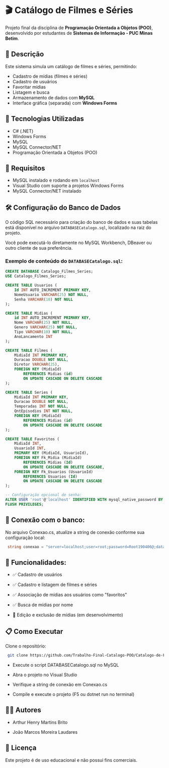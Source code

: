 # 🎬 Catálogo de Filmes e Séries

Projeto final da disciplina de **Programação Orientada a Objetos (POO)**, desenvolvido por estudantes de **Sistemas de Informação - PUC Minas Betim**.

## 📌 Descrição

Este sistema simula um catálogo de filmes e séries, permitindo:

- Cadastro de mídias (filmes e séries)
- Cadastro de usuários
- Favoritar mídias
- Listagem e busca
- Armazenamento de dados com **MySQL**
- Interface gráfica (separada)  com **Windows Forms**

## 🚀 Tecnologias Utilizadas

- C# (.NET)
- Windows Forms
- MySQL
- MySQL Connector/NET
- Programação Orientada a Objetos (POO)


## 🧩 Requisitos

- MySQL instalado e rodando em `localhost`
- Visual Studio com suporte a projetos Windows Forms
- MySQL Connector/NET instalado

## 🛠️ Configuração do Banco de Dados

O código SQL necessário para criação do banco de dados e suas tabelas está disponível no arquivo `DATABASECatalogo.sql`, localizado na raiz do projeto.

Você pode executá-lo diretamente no MySQL Workbench, DBeaver ou outro cliente de sua preferência.

### Exemplo de conteúdo do `DATABASECatalogo.sql`:

```sql
CREATE DATABASE Catalogo_Filmes_Series;
USE Catalogo_Filmes_Series;

CREATE TABLE Usuarios (
    Id INT AUTO_INCREMENT PRIMARY KEY,
    NomeUsuario VARCHAR(25) NOT NULL,
    Senha VARCHAR(10) NOT NULL
);

CREATE TABLE Midias (
    id INT AUTO_INCREMENT PRIMARY KEY,
    Nome VARCHAR(25) NOT NULL,
    Genero VARCHAR(25) NOT NULL, 
    Tipo VARCHAR(10) NOT NULL,
    AnoLancamento INT
);

CREATE TABLE Filmes (
    MidiaId INT PRIMARY KEY,
    Duracao DOUBLE NOT NULL,
    Diretor VARCHAR(25),
    FOREIGN KEY (MidiaId)
        REFERENCES Midias (id)
        ON UPDATE CASCADE ON DELETE CASCADE
);

CREATE TABLE Series (
    MidiaId INT PRIMARY KEY,
    Duracao DOUBLE NOT NULL,
    Temporadas INT NOT NULL,
    QntEpisodios INT NOT NULL,
    FOREIGN KEY (MidiaId)
        REFERENCES Midias (id)
        ON UPDATE CASCADE ON DELETE CASCADE
);

CREATE TABLE Favoritos (
    MidiaId INT,
    UsuarioId INT,
    PRIMARY KEY (MidiaId, UsuarioId),
    FOREIGN KEY Fk_Midia (MidiaId)
        REFERENCES Midias (Id)
        ON UPDATE CASCADE ON DELETE CASCADE,
    FOREIGN KEY Fk_Usuarios (UsuarioId)
        REFERENCES Usuarios (Id)
        ON UPDATE CASCADE ON DELETE CASCADE
);

-- Configuração opcional de senha:
ALTER USER 'root'@'localhost' IDENTIFIED WITH mysql_native_password BY 'Root190406@';
FLUSH PRIVILEGES;
```
## 🔐 Conexão com o banco:

No arquivo Conexao.cs, atualize a string de conexão conforme sua configuração local:
```csharp
 string conexao = "server=localhost;user=root;password=Root190406@;database=Catalogo_Filmes_Series";
```

## 📸 Funcionalidades:

- ✅ Cadastro de usuários

- ✅ Cadastro e listagem de filmes e séries

- ✅ Associação de mídias aos usuários como "favoritos"

- ✅ Busca de mídias por nome

- 🚧 Edição e exclusão de mídias (em desenvolvimento)

## 📋 Como Executar

Clone o repositório:

```bash 
 git clone https://github.com/Trabalho-Final-Catalogo-POO/Catalogo-de-Filmes-e-Series.git
```

- Execute o script DATABASECatalogo.sql no MySQL

- Abra o projeto no Visual Studio

- Verifique a string de conexão em Conexao.cs

- Compile e execute o projeto (F5 ou dotnet run no terminal)

## 👨‍💻 Autores

- Arthur Henry Martins Brito
  
- João Marcos Moreira Laudares


## 📄 Licença

Este projeto é de uso educacional e não possui fins comerciais.




